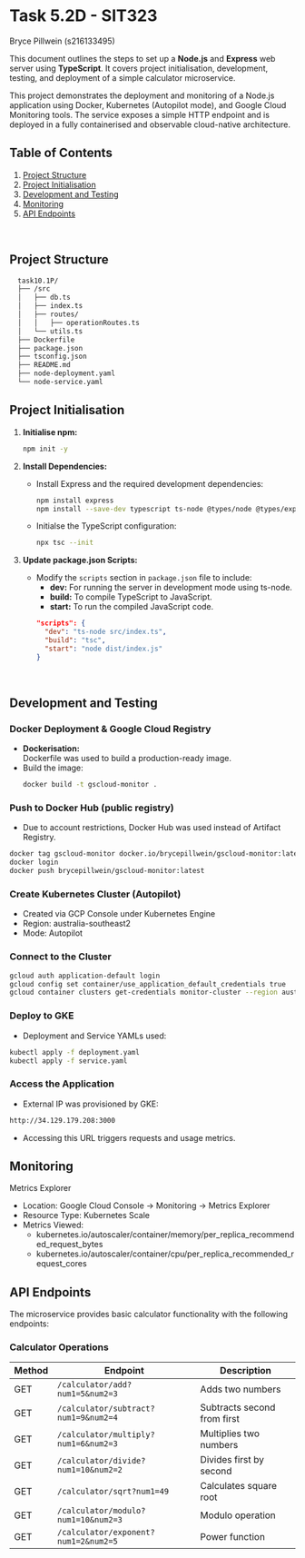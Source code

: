 # Task 5.2D - SIT323

Bryce Pillwein (s216133495)

This document outlines the steps to set up a **Node.js** and **Express** web server using **TypeScript**. It covers project initialisation, development, testing, and deployment of a simple calculator microservice.   

This project demonstrates the deployment and monitoring of a Node.js application using Docker, Kubernetes (Autopilot mode), and Google Cloud Monitoring tools. The service exposes a simple HTTP endpoint and is deployed in a fully containerised and observable cloud-native architecture.


## Table of Contents
1. [Project Structure](#project-structure)  
2. [Project Initialisation](#project-initialisation)  
3. [Development and Testing](#development-and-testing)
4. [Monitoring](#monitoring)
5. [API Endpoints](#api-endpoints)


<br/>


## Project Structure  
```sh
  task10.1P/
  ├── /src
  │   ├── db.ts
  │   ├── index.ts
  │   ├── routes/
  │   │   ├── operationRoutes.ts
  │   └── utils.ts
  ├── Dockerfile
  ├── package.json
  ├── tsconfig.json
  ├── README.md
  ├── node-deployment.yaml
  └── node-service.yaml
```


## Project Initialisation

1. **Initialise npm:**
     ```sh
     npm init -y
     ```

2. **Install Dependencies:**
   - Install Express and the required development dependencies:
     ```sh
     npm install express  
     npm install --save-dev typescript ts-node @types/node @types/express
     ```
   - Initialse the TypeScript configuration:
     ```sh
     npx tsc --init
     ```

3. **Update package.json Scripts:**
   - Modify the `scripts` section in `package.json` file to include:
     - **dev:** For running the server in development mode using ts-node.
     - **build:** To compile TypeScript to JavaScript.
     - **start:** To run the compiled JavaScript code.
     ```json
     "scripts": {
       "dev": "ts-node src/index.ts",
       "build": "tsc",
       "start": "node dist/index.js"
     }
     ```


<br/>


## Development and Testing

### Docker Deployment & Google Cloud Registry

- **Dockerisation:**  
  Dockerfile was used to build a production-ready image.
- Build the image:
  ```sh
  docker build -t gscloud-monitor .
  ```

### Push to Docker Hub (public registry)
- Due to account restrictions, Docker Hub was used instead of Artifact Registry.
```sh
docker tag gscloud-monitor docker.io/brycepillwein/gscloud-monitor:latest
docker login
docker push brycepillwein/gscloud-monitor:latest
```

### Create Kubernetes Cluster (Autopilot)
- Created via GCP Console under Kubernetes Engine
- Region: australia-southeast2
- Mode: Autopilot

### Connect to the Cluster
```sh
gcloud auth application-default login
gcloud config set container/use_application_default_credentials true
gcloud container clusters get-credentials monitor-cluster --region australia-southeast2
```

### Deploy to GKE
- Deployment and Service YAMLs used:
```sh
kubectl apply -f deployment.yaml
kubectl apply -f service.yaml
```

### Access the Application
- External IP was provisioned by GKE:
```sh
http://34.129.179.208:3000
```
- Accessing this URL triggers requests and usage metrics.


## Monitoring

Metrics Explorer  
- Location: Google Cloud Console → Monitoring → Metrics Explorer
- Resource Type: Kubernetes Scale
- Metrics Viewed:
  - kubernetes.io/autoscaler/container/memory/per_replica_recommended_request_bytes
  - kubernetes.io/autoscaler/container/cpu/per_replica_recommended_request_cores




## API Endpoints

The microservice provides basic calculator functionality with the following endpoints:

### Calculator Operations
| Method | Endpoint                             | Description                 |
| ------ | ------------------------------------ | --------------------------- |
| GET    | `/calculator/add?num1=5&num2=3`      | Adds two numbers            |
| GET    | `/calculator/subtract?num1=9&num2=4` | Subtracts second from first |
| GET    | `/calculator/multiply?num1=6&num2=3` | Multiplies two numbers      |
| GET    | `/calculator/divide?num1=10&num2=2`  | Divides first by second     |
| GET    | `/calculator/sqrt?num1=49`           | Calculates square root      |
| GET    | `/calculator/modulo?num1=10&num2=3`  | Modulo operation            |
| GET    | `/calculator/exponent?num1=2&num2=5` | Power function              |

